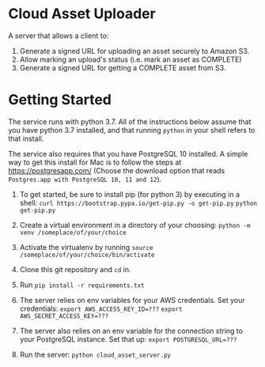 # Cloud Asset Uploader

A server that allows a client to:
1) Generate a signed URL for uploading an asset securely to Amazon S3.
2) Allow marking an upload's status (i.e. mark an asset as COMPLETE)
3) Generate a signed URL for getting a COMPLETE asset from S3.

# Getting Started

The service runs with python 3.7. All of the instructions below assume that you have python 3.7 installed, and that running `python` in your shell refers to that install.

The service also requires that you have PostgreSQL 10 installed. A simple way to get this install for Mac is to follow the steps at https://postgresapp.com/ (Choose the download option that reads `Postgres.app with PostgreSQL 10, 11 and 12`).

1) To get started, be sure to install pip (for python 3) by executing in a shell:
`curl https://bootstrap.pypa.io/get-pip.py -o get-pip.py`
`python get-pip.py`

2) Create a virtual environment in a directory of your choosing:
`python -m venv /someplace/of/your/choice`

3) Activate the virtualenv by running
`source /someplace/of/your/choice/bin/activate`

4) Clone this git repository and `cd` in.

5) Run `pip install -r requirements.txt`

6) The server relies on env variables for your AWS credentials. Set your credentials:
`export AWS_ACCESS_KEY_ID=???`
`export AWS_SECRET_ACCESS_KEY=???`

7) The server also relies on an env variable for the connection string to your PostgreSQL instance. Set that up:
`export POSTGRESQL_URL=???`

8) Run the server:
`python cloud_asset_server.py`

